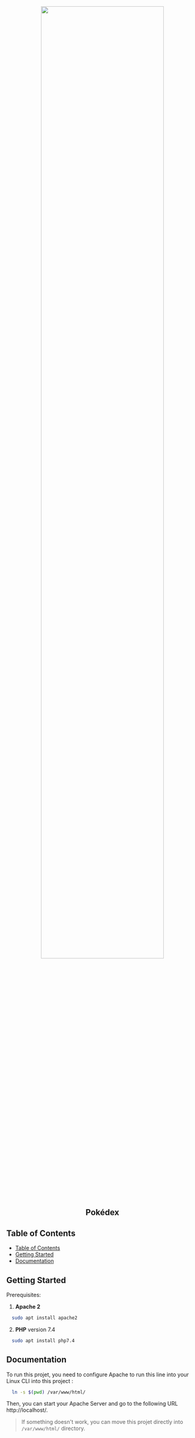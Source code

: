 <!-- A spacer -->
<p>&nbsp;</p>

<!-- Add your image here -->
<p align="center"><img src="assets/images/Pokemon-Logo.png" width="80%"/></p>

<h2 align="center">Pokédex</h2>

## Table of Contents

- [Table of Contents](#table-of-contents)
- [Getting Started](#getting-started)
- [Documentation](#documentation)

## Getting Started

Prerequisites:

1. **Apache 2**

```bash
  sudo apt install apache2
```

2. **PHP** version 7.4

```bash
  sudo apt install php7.4
```

## Documentation

To run this projet, you need to configure Apache to run this line into your Linux CLI into this project :

```bash
  ln -s $(pwd) /var/www/html/
```

Then, you can start your Apache Server and go to the following URL http://localhost/.

> If something doesn't work, you can move this projet directly into `/var/www/html/` directory.